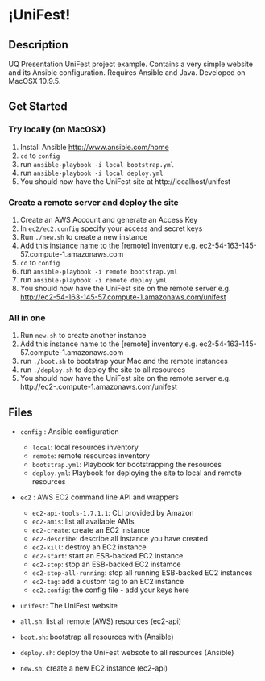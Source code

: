 &#161;UniFest!
==============

## Description

UQ Presentation UniFest project example.
Contains a very simple website and its Ansible configuration.
Requires Ansible and Java.
Developed on MacOSX 10.9.5.

## Get Started

### Try locally (on MacOSX)

1. Install Ansible http://www.ansible.com/home
2. ```cd``` to ```config```
3. run ```ansible-playbook -i local bootstrap.yml```
4. run ```ansible-playbook -i local deploy.yml```
5. You should now have the UniFest site at http://localhost/unifest

### Create a remote server and deploy the site

1. Create an AWS Account and generate an Access Key
2. In ```ec2/ec2.config``` specify your access and secret keys
3. Run ```./new.sh``` to create a new instance
4. Add this instance name to the [remote] inventory e.g. ec2-54-163-145-57.compute-1.amazonaws.com
5. ```cd``` to ```config```
6. run ```ansible-playbook -i remote bootstrap.yml```
7. run ```ansible-playbook -i remote deploy.yml```
8. You should now have the UniFest site on the remote server e.g. http://ec2-54-163-145-57.compute-1.amazonaws.com/unifest

### All in one

1. Run ```new.sh``` to create another instance
2. Add this instance name to the [remote] inventory e.g. ec2-54-163-145-57.compute-1.amazonaws.com
3. run ```./boot.sh``` to bootstrap your Mac and the remote instances
4. run ```./deploy.sh``` to deploy the site to all resources
5. You should now have the UniFest site on the remote server e.g. http://ec2-<something>.compute-1.amazonaws.com/unifest

## Files

* ```config``` : Ansible configuration
	* ```local```: local resources inventory
	* ```remote```: remote resources inventory
	* ```bootstrap.yml```: Playbook for bootstrapping the resources
	* ```deploy.yml```: Playbook for deploying the site to local and remote resources

* ```ec2``` : AWS EC2 command line API and wrappers
 	* ```ec2-api-tools-1.7.1.1```: CLI provided by Amazon
 	* ```ec2-amis```: list all available AMIs
 	* ```ec2-create```: create an EC2 instance
 	* ```ec2-describe```: describe all instance you have created
 	* ```ec2-kill```: destroy an EC2 instance
 	* ```ec2-start```: start an ESB-backed EC2 instance
 	* ```ec2-stop```: stop an ESB-backed EC2 instamce
 	* ```ec2-stop-all-running```: stop all running ESB-backed EC2 instances
 	* ```ec2-tag```: add a custom tag to an EC2 instance
 	* ```ec2.config```: the config file - add your keys here

* ```unifest```: The UniFest website

* ```all.sh```: list all remote (AWS) resources (ec2-api)
* ```boot.sh```: bootstrap all resources with (Ansible)
* ```deploy.sh```: deploy the UniFest websote to all resources (Ansible)
* ```new.sh```: create a new EC2 instance (ec2-api)



